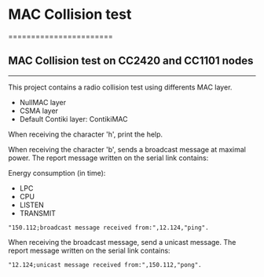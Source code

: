 # MAC Collision test
=======================

## MAC Collision test on CC2420 and CC1101 nodes
----------------------

This project contains a radio collision test using differents MAC layer.

- NullMAC layer
- CSMA layer
- Default Contiki layer: ContikiMAC

When receiving the character 'h', print the help.

When receiving the character 'b', sends a broadcast message at maximal power.
The report message written on the serial link contains:

Energy consumption (in time):
- LPC
- CPU
- LISTEN
- TRANSMIT

```
"150.112;broadcast message received from:",12.124,"ping".
```

When receiving the broadcast message, send a unicast message.
The report message written on the serial link contains:

```
"12.124;unicast message received from:",150.112,"pong".
```



